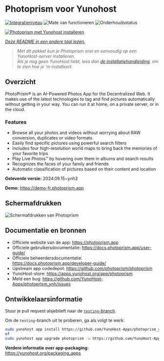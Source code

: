 <!--
NB: Deze README is automatisch gegenereerd door <https://github.com/YunoHost/apps/tree/master/tools/readme_generator>
Hij mag NIET handmatig aangepast worden.
-->

# Photoprism voor Yunohost

[![Integratieniveau](https://apps.yunohost.org/badge/integration/photoprism)](https://ci-apps.yunohost.org/ci/apps/photoprism/)
![Mate van functioneren](https://apps.yunohost.org/badge/state/photoprism)
![Onderhoudsstatus](https://apps.yunohost.org/badge/maintained/photoprism)

[![Photoprism met Yunohost installeren](https://install-app.yunohost.org/install-with-yunohost.svg)](https://install-app.yunohost.org/?app=photoprism)

*[Deze README in een andere taal lezen.](./ALL_README.md)*

> *Met dit pakket kun je Photoprism snel en eenvoudig op een YunoHost-server installeren.*  
> *Als je nog geen YunoHost hebt, lees dan [de installatiehandleiding](https://yunohost.org/install), om te zien hoe je 'm installeert.*

## Overzicht

PhotoPrism® is an AI-Powered Photos App for the Decentralized Web. It makes use of the latest technologies to tag and find pictures automatically without getting in your way. You can run it at home, on a private server, or in the cloud.

### Features

- Browse all your photos and videos without worrying about RAW conversion, duplicates or video formats
- Easily find specific pictures using powerful search filters
- Includes four high-resolution world maps to bring back the memories of your favorite trips
- Play Live Photos™ by hovering over them in albums and search results
- Recognizes the faces of your family and friends
- Automatic classification of pictures based on their content and location


**Geleverde versie:** 2024.09.15~ynh2

**Demo:** <https://demo-fr.photoprism.app>

## Schermafdrukken

![Schermafdrukken van Photoprism](./doc/screenshots/photoprism.jpg)

## Documentatie en bronnen

- Officiele website van de app: <https://photoprism.app>
- Officiele gebruikersdocumentatie: <https://docs.photoprism.app/user-guide/>
- Officiele beheerdersdocumentatie: <https://docs.photoprism.app/developer-guide/>
- Upstream app codedepot: <https://github.com/photoprism/photoprism>
- YunoHost-store: <https://apps.yunohost.org/app/photoprism>
- Meld een bug: <https://github.com/YunoHost-Apps/photoprism_ynh/issues>

## Ontwikkelaarsinformatie

Stuur je pull request alsjeblieft naar de [`testing`-branch](https://github.com/YunoHost-Apps/photoprism_ynh/tree/testing).

Om de `testing`-branch uit te proberen, ga als volgt te werk:

```bash
sudo yunohost app install https://github.com/YunoHost-Apps/photoprism_ynh/tree/testing --debug
of
sudo yunohost app upgrade photoprism -u https://github.com/YunoHost-Apps/photoprism_ynh/tree/testing --debug
```

**Verdere informatie over app-packaging:** <https://yunohost.org/packaging_apps>
